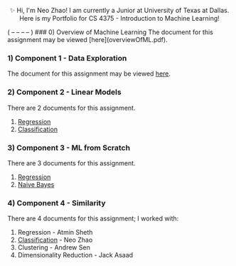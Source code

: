 <p align="center">
  ✨ Hi, I'm Neo Zhao! I am currently a Junior at University of Texas at Dallas. Here is my Portfolio for CS 4375 - Introduction to Machine Learning! 
  </p>
( – – – – ) 
### 0) Overview of Machine Learning
The document for this assignment may be viewed [here](overviewOfML.pdf).


### 1) Component 1 - Data Exploration
The document for this assignment may be viewed [here](portCompOne.pdf).

### 2) Component 2 - Linear Models
There are 2 documents for this assignment. 
1) [Regression](Regression.pdf)
2) [Classification](Classification.pdf)

### 3) Component 3 - ML from Scratch
There are 3 documents for this assignment.
1) [Regression](fourRegression.cpp)
2) [Naive Bayes](fourNaiveBayes.cpp)

### 4) Component 4 - Similarity
There are 4 documents for this assignment; I worked with: 
1) Regression - Atmin Sheth
2) [Classification](classificationFive.pdf) - Neo Zhao
3) Clustering - Andrew Sen
4) Dimensionality Reduction - Jack Asaad
